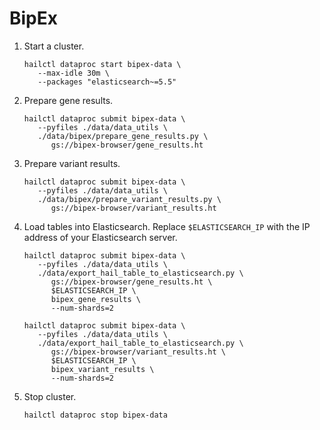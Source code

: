 # BipEx

1. Start a cluster.

   ```shell
   hailctl dataproc start bipex-data \
      --max-idle 30m \
      --packages "elasticsearch~=5.5"
   ```

2. Prepare gene results.

   ```shell
   hailctl dataproc submit bipex-data \
      --pyfiles ./data/data_utils \
      ./data/bipex/prepare_gene_results.py \
         gs://bipex-browser/gene_results.ht
   ```

3. Prepare variant results.

   ```shell
   hailctl dataproc submit bipex-data \
      --pyfiles ./data/data_utils \
      ./data/bipex/prepare_variant_results.py \
         gs://bipex-browser/variant_results.ht
   ```

4. Load tables into Elasticsearch. Replace `$ELASTICSEARCH_IP` with the IP address of your Elasticsearch server.

   ```shell
   hailctl dataproc submit bipex-data \
      --pyfiles ./data/data_utils \
      ./data/export_hail_table_to_elasticsearch.py \
         gs://bipex-browser/gene_results.ht \
         $ELASTICSEARCH_IP \
         bipex_gene_results \
         --num-shards=2

   hailctl dataproc submit bipex-data \
      --pyfiles ./data/data_utils \
      ./data/export_hail_table_to_elasticsearch.py \
         gs://bipex-browser/variant_results.ht \
         $ELASTICSEARCH_IP \
         bipex_variant_results \
         --num-shards=2
   ```

5. Stop cluster.

   ```shell
   hailctl dataproc stop bipex-data
   ```
